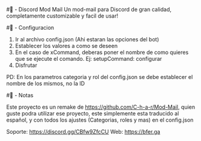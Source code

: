 #📨 - Discord Mod Mail
Un mod-mail para Discord de gran calidad, completamente customizable y facil de usar!

#🔨 - Configuracion

1. Ir al archivo config.json (Ahi estaran las opciones del bot)
2. Establecer los valores a como se deseen
3. En el caso de xCommand, deberas poner el nombre de como quieres que se ejecute el comando. Ej: setupCommand: configurar
4. Disfrutar

PD: En los parametros categoria y rol del config.json se debe establecer el nombre de los mismos, no la ID

#📜 - Notas

Este proyecto es un remake de https://github.com/C-h-a-r/Mod-Mail, quien guste podra utilizar ese proyecto, este simplemente esta traducido al español, y con todos los ajustes (Categorias, roles y mas) en el config.json

Soporte: https://discord.gg/CBfw9ZfcCU
Web: https://bfer.ga

